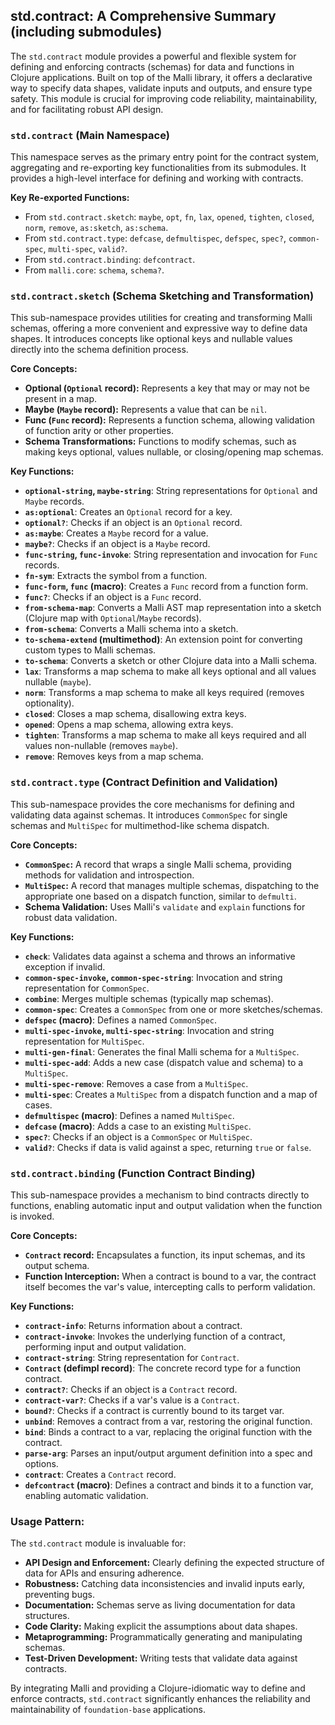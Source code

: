 ## std.contract: A Comprehensive Summary (including submodules)

The `std.contract` module provides a powerful and flexible system for defining and enforcing contracts (schemas) for data and functions in Clojure applications. Built on top of the Malli library, it offers a declarative way to specify data shapes, validate inputs and outputs, and ensure type safety. This module is crucial for improving code reliability, maintainability, and for facilitating robust API design.

### `std.contract` (Main Namespace)

This namespace serves as the primary entry point for the contract system, aggregating and re-exporting key functionalities from its submodules. It provides a high-level interface for defining and working with contracts.

**Key Re-exported Functions:**

*   From `std.contract.sketch`: `maybe`, `opt`, `fn`, `lax`, `opened`, `tighten`, `closed`, `norm`, `remove`, `as:sketch`, `as:schema`.
*   From `std.contract.type`: `defcase`, `defmultispec`, `defspec`, `spec?`, `common-spec`, `multi-spec`, `valid?`.
*   From `std.contract.binding`: `defcontract`.
*   From `malli.core`: `schema`, `schema?`.

### `std.contract.sketch` (Schema Sketching and Transformation)

This sub-namespace provides utilities for creating and transforming Malli schemas, offering a more convenient and expressive way to define data shapes. It introduces concepts like optional keys and nullable values directly into the schema definition process.

**Core Concepts:**

*   **Optional (`Optional` record):** Represents a key that may or may not be present in a map.
*   **Maybe (`Maybe` record):** Represents a value that can be `nil`.
*   **Func (`Func` record):** Represents a function schema, allowing validation of function arity or other properties.
*   **Schema Transformations:** Functions to modify schemas, such as making keys optional, values nullable, or closing/opening map schemas.

**Key Functions:**

*   **`optional-string`, `maybe-string`**: String representations for `Optional` and `Maybe` records.
*   **`as:optional`**: Creates an `Optional` record for a key.
*   **`optional?`**: Checks if an object is an `Optional` record.
*   **`as:maybe`**: Creates a `Maybe` record for a value.
*   **`maybe?`**: Checks if an object is a `Maybe` record.
*   **`func-string`, `func-invoke`**: String representation and invocation for `Func` records.
*   **`fn-sym`**: Extracts the symbol from a function.
*   **`func-form`, `func` (macro)**: Creates a `Func` record from a function form.
*   **`func?`**: Checks if an object is a `Func` record.
*   **`from-schema-map`**: Converts a Malli AST map representation into a sketch (Clojure map with `Optional`/`Maybe` records).
*   **`from-schema`**: Converts a Malli schema into a sketch.
*   **`to-schema-extend` (multimethod)**: An extension point for converting custom types to Malli schemas.
*   **`to-schema`**: Converts a sketch or other Clojure data into a Malli schema.
*   **`lax`**: Transforms a map schema to make all keys optional and all values nullable (`maybe`).
*   **`norm`**: Transforms a map schema to make all keys required (removes optionality).
*   **`closed`**: Closes a map schema, disallowing extra keys.
*   **`opened`**: Opens a map schema, allowing extra keys.
*   **`tighten`**: Transforms a map schema to make all keys required and all values non-nullable (removes `maybe`).
*   **`remove`**: Removes keys from a map schema.

### `std.contract.type` (Contract Definition and Validation)

This sub-namespace provides the core mechanisms for defining and validating data against schemas. It introduces `CommonSpec` for single schemas and `MultiSpec` for multimethod-like schema dispatch.

**Core Concepts:**

*   **`CommonSpec`:** A record that wraps a single Malli schema, providing methods for validation and introspection.
*   **`MultiSpec`:** A record that manages multiple schemas, dispatching to the appropriate one based on a dispatch function, similar to `defmulti`.
*   **Schema Validation:** Uses Malli's `validate` and `explain` functions for robust data validation.

**Key Functions:**

*   **`check`**: Validates data against a schema and throws an informative exception if invalid.
*   **`common-spec-invoke`, `common-spec-string`**: Invocation and string representation for `CommonSpec`.
*   **`combine`**: Merges multiple schemas (typically map schemas).
*   **`common-spec`**: Creates a `CommonSpec` from one or more sketches/schemas.
*   **`defspec` (macro)**: Defines a named `CommonSpec`.
*   **`multi-spec-invoke`, `multi-spec-string`**: Invocation and string representation for `MultiSpec`.
*   **`multi-gen-final`**: Generates the final Malli schema for a `MultiSpec`.
*   **`multi-spec-add`**: Adds a new case (dispatch value and schema) to a `MultiSpec`.
*   **`multi-spec-remove`**: Removes a case from a `MultiSpec`.
*   **`multi-spec`**: Creates a `MultiSpec` from a dispatch function and a map of cases.
*   **`defmultispec` (macro)**: Defines a named `MultiSpec`.
*   **`defcase` (macro)**: Adds a case to an existing `MultiSpec`.
*   **`spec?`**: Checks if an object is a `CommonSpec` or `MultiSpec`.
*   **`valid?`**: Checks if data is valid against a spec, returning `true` or `false`.

### `std.contract.binding` (Function Contract Binding)

This sub-namespace provides a mechanism to bind contracts directly to functions, enabling automatic input and output validation when the function is invoked.

**Core Concepts:**

*   **`Contract` record:** Encapsulates a function, its input schemas, and its output schema.
*   **Function Interception:** When a contract is bound to a var, the contract itself becomes the var's value, intercepting calls to perform validation.

**Key Functions:**

*   **`contract-info`**: Returns information about a contract.
*   **`contract-invoke`**: Invokes the underlying function of a contract, performing input and output validation.
*   **`contract-string`**: String representation for `Contract`.
*   **`Contract` (defimpl record)**: The concrete record type for a function contract.
*   **`contract?`**: Checks if an object is a `Contract` record.
*   **`contract-var?`**: Checks if a var's value is a `Contract`.
*   **`bound?`**: Checks if a contract is currently bound to its target var.
*   **`unbind`**: Removes a contract from a var, restoring the original function.
*   **`bind`**: Binds a contract to a var, replacing the original function with the contract.
*   **`parse-arg`**: Parses an input/output argument definition into a spec and options.
*   **`contract`**: Creates a `Contract` record.
*   **`defcontract` (macro)**: Defines a contract and binds it to a function var, enabling automatic validation.

### Usage Pattern:

The `std.contract` module is invaluable for:
*   **API Design and Enforcement:** Clearly defining the expected structure of data for APIs and ensuring adherence.
*   **Robustness:** Catching data inconsistencies and invalid inputs early, preventing bugs.
*   **Documentation:** Schemas serve as living documentation for data structures.
*   **Code Clarity:** Making explicit the assumptions about data shapes.
*   **Metaprogramming:** Programmatically generating and manipulating schemas.
*   **Test-Driven Development:** Writing tests that validate data against contracts.

By integrating Malli and providing a Clojure-idiomatic way to define and enforce contracts, `std.contract` significantly enhances the reliability and maintainability of `foundation-base` applications.